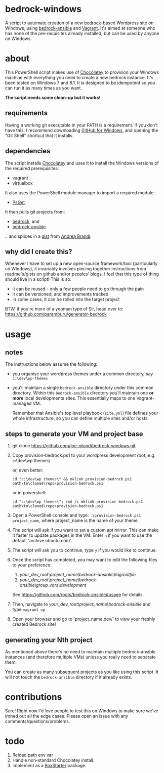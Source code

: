 bedrock-windows
===============

A script to automate creation of a new [bedrock](https://github.com/roots/bedrock)-based Wordpress site on Windows, using [bedrock-ansible](https://github.com/roots/bedrock-ansible) and [Vagrant](http://www.vagrantup.com/). It's aimed at someone who has none of the pre-requisites already installed, but can be used by anyone on Windows.

about
=====

This PowerShell script makes use of [Chocolatey](http://chocolatey.org) to provision your Windows machine with everything you need to create a new bedrock instance. It's been tested on Windows 7 and 8.1.
It is designed to be idempotent so you can run it as many times as you want.

**The script needs some clean-up but it works!**

requirements
------------
Having a working git executable in your PATH is a requirement. If you don't have this, I recommend downloading [GitHub for Windows](https://windows.github.com/), and opening the "Git Shell" shortcut that it installs.

dependencies
--------------
The script installs [Chocolatey](http://chocolatey.org) and uses it to install the Windows versions of the required prerequisites:
* vagrant
* virtualbox

It also uses the PowerShell module manager to import a required module:
* [PsGet](http://psget.net/)
    
It then pulls git projects from:
* [bedrock](https://github.com/roots/bedrock), and 
* [bedrock-ansible](https://github.com/roots/bedrock-ansible). 

.. and splices in a [gist](https://gist.github.com/starise/e90d981b5f9e1e39f632) from [Andrea Brandi](https://github.com/starise).

why did I create this?
--------------------
Whenever I have to set up a new open-source framework/tool (particularly on Windows), it invariably involves piecing together instructions from readme's/gists on github and/or peoples' blogs. I feel that this type of thing should live in a script! This is so:
* it can be reused - only a few people need to go through the pain
* it can be versioned; and improvements tracked
* in some cases, it can be rolled into the target project

BTW, if you're more of a yeoman type of Sir, head over to: https://github.com/paramburu/generator-bedrock

usage
=====

notes
-------

The instructions below assume the following:
+ you organise your wordpress themes under a common directory, say `c:\dev\wp-themes`
+ you'll maintain a single `bedrock-ansible` directory under this common directory. Within this `bedrock-ansible` directory you'll maintain one **or more** local developments sites. This essentially maps to one Vagrant-managed VM. 

    Remember that Ansible's top level playbook (`site.yml`) file defines your whole infrastructure, so you can define multiple sites and/or hosts.

steps to generate your VM and project base
------------------------------------------

1. git clone https://github.com/joe-niland/bedrock-windows.git
2. Copy provision-bedrock.ps1 to your wordpress development root, e.g. c:\dev\wp themes\

    or, even better: 

    ```
    cd "c:\dev\wp themes\" && mklink provision-bedrock.ps1 path\to\cloned\repo\provision-bedrock.ps1
    ```

    or in powershell:

    ```
    cd "c:\dev\wp themes\"; cmd /c mklink provision-bedrock.ps1 path\to\cloned\repo\provision-bedrock.ps1
    ```

3. Open a PowerShell console and type: `.\provision-bedrock.ps1 project_name`, where project_name is the name of your theme.
4. The script will ask if you want to set a custom apt mirror. This can make it faster to update packages in the VM. Enter `n` if you want to use the default 'archive.ubuntu.com'.
5. The script will ask you to continue, type `y` if you would like to continue.
6. Once the script has completed, you may want to edit the following files to your preference:
   1. _your_dev_root\project_name\bedrock-ansible\Vagrantfile_
   2. _your_dev_root\project_name\bedrock-ansible\group_vars\development_

   See https://github.com/roots/bedrock-ansible#usage for details.
7. Then, navigate to _your_dev_root\project_name\bedrock-ansible_ and type `vagrant up`
8. Open your browser and go to 'project_name.dev/' to view your freshly created Bedrock site!

generating your Nth project
-----------------------------

As mentioned above there's no need to maintain multiple bedrock-ansible instances (and therefore multiple VMs) unless you really need to seperate them.

You can create as many subsequent projects as you like using this script. It will not touch the `bedrock-ansible` directory if it already exists.

contributions
=============
Sure! Right now I'd love people to test this on Windows to make sure we've ironed out all the edge cases. Please open an issue with any comments/questions/problems.

todo
====
1. Reload path env var
2. Handle non-standard Chocolatey install.
3. Implement as a [BoxStarter](http://boxstarter.org/) package.

